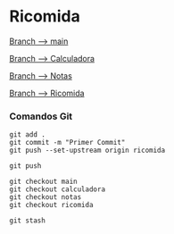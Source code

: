 # Ricomida

[Branch --> main](https://github.com/TheNefelin/Desafio-Branching)

[Branch --> Calculadora](https://github.com/TheNefelin/Desafio-Branching/tree/calculadora)

[Branch --> Notas](https://github.com/TheNefelin/Desafio-Branching/tree/notas)

[Branch --> Ricomida](https://github.com/TheNefelin/Desafio-Branching/tree/ricomida)

### Comandos Git
```
git add .
git commit -m "Primer Commit"
git push --set-upstream origin ricomida

git push

git checkout main
git checkout calculadora
git checkout notas
git checkout ricomida

git stash
```
